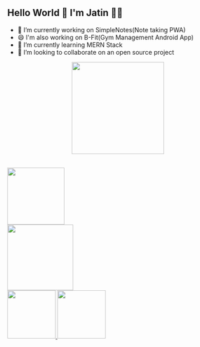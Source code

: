 ## Hello World 👋 I'm Jatin :man_technologist:


- 🔭 I’m currently working on SimpleNotes(Note taking PWA)
- 😄 I'm also working on B-Fit(Gym Management Android App)
- 🌱 I’m currently learning MERN Stack
- 👯 I’m looking to collaborate on an open source project

<p align="center">
  <img height="210em" src="https://github-readme-streak-stats.herokuapp.com/?user=jatinvats636&theme=tokyonight_duo&hide_border=true" />
</p>
<br>
<a href="https://github.com/jatinvats636">
  <img height="130em" src="https://github-readme-stats.vercel.app/api?username=jatinvats636&theme=tokyonight&show_icons=true&hide=issues,contribs&count_private=true" />
</a>
<br>
<a href="https://github.com/jatinvats636">
  <img height="150em" src="https://github-readme-stats.vercel.app/api/top-langs/?username=jatinvats636&theme=tokyonight&layout=compact&langs_count=4" />
</a>
<br>
<a href="https://github.com/jatinvats636">
  <img height="110em" src="https://github-readme-stats.vercel.app/api/pin/?username=jatinvats636&theme=tokyonight&repo=Calculator_cordova" />
  <img height="110em" src="https://github-readme-stats.vercel.app/api/pin/?username=jatinvats636&theme=tokyonight&repo=Calculator_stopwatch" />
</a>
<br>

<!--
- 🤔 I’m looking for help with 
- 💬 Ask me about ...
- 📫 How to reach me: ...
- 😄 Pronouns: ...
- ⚡ Fun fact: ...
-->
